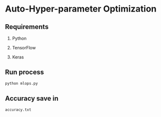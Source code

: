 # Auto-Hyper-parameter Optimization

## Requirements 

  1. Python

  2. TensorFlow

  3. Keras

## Run process

```bash
python mlops.py
```

## Accuracy save in 

```bash
accuracy.txt
```
